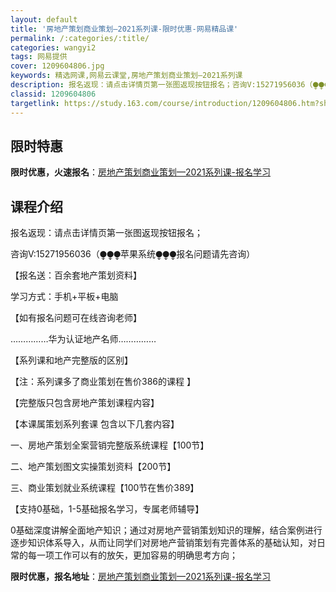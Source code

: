 ```yaml
---
layout: default
title: '房地产策划商业策划—2021系列课-限时优惠-网易精品课'
permalink: /:categories/:title/
categories: wangyi2
tags: 网易提供
cover: 1209604806.jpg
keywords: 精选网课,网易云课堂,房地产策划商业策划—2021系列课
description: 报名返现：请点击详情页第一张图返现按钮报名；咨询V:15271956036（⧭⧭⧭苹果系统⧭⧭⧭报名问题请先咨询）【报名
classid: 1209604806
targetlink: https://study.163.com/course/introduction/1209604806.htm?share=1&shareId=1025206652&utm_campaign=share&utm_medium=iphoneShare&utm_source=&utm_u=1025206652
---
```


## 限时特惠

**限时优惠，火速报名**：[房地产策划商业策划—2021系列课-报名学习](https://study.163.com/course/introduction/1209604806.htm?share=1&shareId=1025206652&utm_campaign=share&utm_medium=iphoneShare&utm_source=&utm_u=1025206652)

## 课程介绍

报名返现：请点击详情页第一张图返现按钮报名；

咨询V:15271956036（⧭⧭⧭苹果系统⧭⧭⧭报名问题请先咨询）

【报名送：百余套地产策划资料】

学习方式：手机+平板+电脑

【如有报名问题可在线咨询老师】

……………华为认证地产名师……………

【系列课和地产完整版的区别】

【注：系列课多了商业策划在售价386的课程 】

【完整版只包含房地产策划课程内容】

【本课属策划系列套课 包含以下几套内容】

一、房地产策划全案营销完整版系统课程【100节】

二、地产策划图文实操策划资料【200节】

三、商业策划就业系统课程【100节在售价389】



【支持0基础，1-5基础报名学习，专属老师辅导】 

0基础深度讲解全面地产知识；通过对房地产营销策划知识的理解，结合案例进行逐步知识体系导入，从而让同学们对房地产营销策划有完善体系的基础认知，对日常的每一项工作可以有的放矢，更加容易的明确思考方向；

**限时优惠，报名地址**：[房地产策划商业策划—2021系列课-报名学习](https://study.163.com/course/introduction/1209604806.htm?share=1&shareId=1025206652&utm_campaign=share&utm_medium=iphoneShare&utm_source=&utm_u=1025206652)

